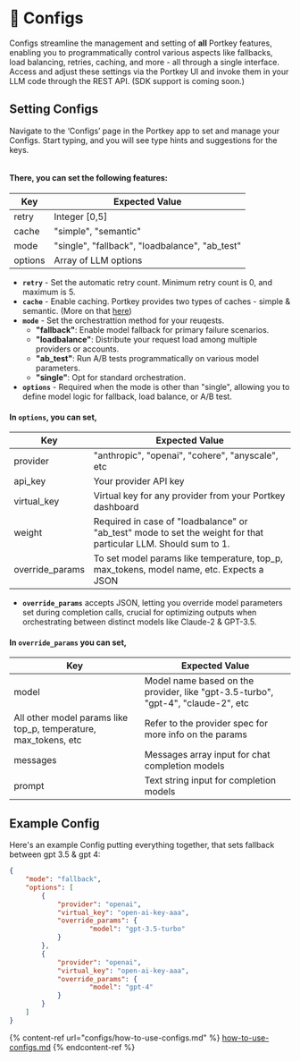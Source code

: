# 📝 Configs

Configs streamline the management and setting of **all** Portkey features, enabling you to programmatically control various aspects like fallbacks, load balancing, retries, caching, and more - all through a single interface. Access and adjust these settings via the Portkey UI and invoke them in your LLM code through the REST API. (SDK support is coming soon.)

## **Setting Configs**

Navigate to the ‘Configs’ page in the Portkey app to set and manage your Configs. Start typing, and you will see type hints and suggestions for the keys.

<figure><img src="../../.gitbook/assets/config_1 (1).gif" alt=""><figcaption></figcaption></figure>

#### There, you can set the following features:

| Key     | Expected Value                                  |
| ------- | ----------------------------------------------- |
| retry   | Integer \[0,5]                                  |
| cache   | "simple", "semantic"                            |
| mode    | "single", "fallback", "loadbalance", "ab\_test" |
| options | Array of LLM options                            |

* **`retry`** - Set the automatic retry count. Minimum retry count is 0, and maximum is 5.
* **`cache`** - Enable caching. Portkey provides two types of caches - simple & semantic. (More on that [here](request-caching.md))
* **`mode`** - Set the orchestrattion method for your reuqests.&#x20;
  * **"fallback"**: Enable model fallback for primary failure scenarios.
  * **"loadbalance"**: Distribute your request load among multiple providers or accounts.
  * **"ab\_test"**: Run A/B tests programmatically on various model parameters.
  * **"single"**: Opt for standard orchestration.
* **`options`** - Required when the mode is other than "single", allowing you to define model logic for fallback, load balance, or A/B test.

#### In **`options`**, you can set,

| Key              | Expected Value                                                                                                   |
| ---------------- | ---------------------------------------------------------------------------------------------------------------- |
| provider         | "anthropic", "openai", "cohere", "anyscale", etc                                                                 |
| api\_key         | Your provider API key                                                                                            |
| virtual\_key     | Virtual key for any provider from your Portkey dashboard                                                         |
| weight           | Required in case of "loadbalance" or "ab\_test" mode to set the weight for that particular LLM. Should sum to 1. |
| override\_params | To set model params like temperature, top\_p, max\_tokens, model name, etc. Expects a JSON                       |

* **`override_params`** accepts JSON, letting you override model parameters set during completion calls, crucial for optimizing outputs when orchestrating between distinct models like Claude-2 & GPT-3.5.

#### In **`override_params`** you can set,

| Key                                                               | Expected Value                                                                   |
| ----------------------------------------------------------------- | -------------------------------------------------------------------------------- |
| model                                                             | Model name based on the provider, like "gpt-3.5-turbo", "gpt-4", "claude-2", etc |
| All other model params like top\_p, temperature, max\_tokens, etc | Refer to the provider spec for more info on the params                           |
| messages                                                          | Messages array input for chat completion models                                  |
| prompt                                                            | Text string input for completion models                                          |

## Example Config

Here's an example Config putting everything together, that sets fallback between gpt 3.5 & gpt 4:

```json
{
	"mode": "fallback",
	"options": [
		{
			"provider": "openai",
			"virtual_key": "open-ai-key-aaa",
			"override_params": {
					"model": "gpt-3.5-turbo"
			}
		},
		{
			"provider": "openai",
			"virtual_key": "open-ai-key-aaa",
			"override_params": {
					"model": "gpt-4"
			}
		}
	]
}
```

{% content-ref url="configs/how-to-use-configs.md" %}
[how-to-use-configs.md](configs/how-to-use-configs.md)
{% endcontent-ref %}
